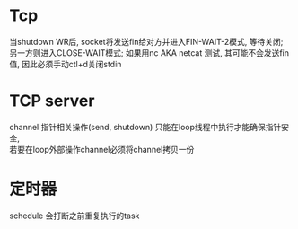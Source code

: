 # Tcp 
当shutdown WR后, socket将发送fin给对方并进入FIN-WAIT-2模式, 等待关闭; 另一方则进入CLOSE-WAIT模式;
如果用nc AKA netcat 测试, 其可能不会发送fin值, 因此必须手动ctl+d关闭stdin

# TCP server  
channel 指针相关操作(send, shutdown) 只能在loop线程中执行才能确保指针安全,  
若要在loop外部操作channel必须将channel拷贝一份  

# 定时器  
schedule 会打断之前重复执行的task